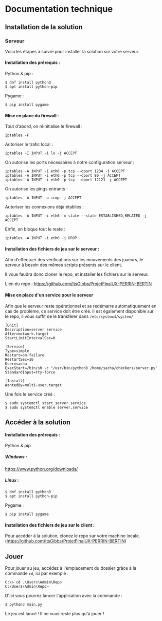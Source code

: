# Documentation technique

## Installation de la solution

### Serveur

Voici les étapes à suivre pour installer la solution sur votre serveur.

#### Installation des prérequis : 

Python & pip : 

```
$ dnf install python3
$ apt install python-pip
```

Pygame : 

```
$ pip install pygame
```

#### Mise en place du firewall : 

Tout d'abord, on réinitialise le firewall :

```
iptables -F
```
Autoriser le trafic local :
```
iptables -I INPUT -i lo -j ACCEPT
```
On autorise les ports nécessaires à notre configuration serveur :
```
iptables -A INPUT -i eth0 -p tcp --dport 1234 -j ACCEPT
iptables -A INPUT -i eth0 -p tcp --dport 80 -j ACCEPT
iptables -A INPUT -i eth0 -p tcp --dport 12121 -j ACCEPT
```
On autorise les pings entrants :
```
iptables -A INPUT -p icmp -j ACCEPT
```
Autoriser les connexions déjà établies :
```
iptables -A INPUT -i eth0 -m state --state ESTABLISHED,RELATED -j ACCEPT
```
Enfin, on bloque tout le reste :
```
iptables -A INPUT -i eth0 -j DROP
```
#### Installation des fichiers de jeu sur le serveur : 

Afin d'effectuer des vérifications sur les mouvements des joueurs, le serveur à besoin des mêmes scripts présents sur le client.

Il vous faudra donc cloner le repo, et installer les fichiers sur le serveur.

Lien du repo : https://github.com/ItsGibbs/ProjetFinalUX-PERRIN-BERTIN

#### Mise en place d'un service pour le serveur

Afin que le serveur reste opérationnel et se redémarre automatiquement en cas de problème, ce service doit être créé. Il est également disponible sur le repo, il vous suffit de le transférer dans `/etc/systemd/system/`
```
[Unit]
Description=server service
After=network.target
StartLimitIntervalSec=0

[Service]
Type=simple
Restart=on-failure
RestartSec=10
User=sacha
ExecStart=/bin/sh -c "/usr/bin/python3 /home/sacha/checkers/server.py"
StandardInput=tty-force

[Install]
WantedBy=multi-user.target
```

Une fois le service créé : 

```
$ sudo systemctl start server.service
$ sudo systemctl enable server.service
```

## Accéder à la solution

#### Installation des prérequis : 

Python & pip 

##### Windows : 
https://www.python.org/downloads/

##### Linux : 
```
$ dnf install python3
$ apt install python-pip
```

Pygame : 

```
$ pip install pygame
```

#### Installation des fichiers de jeu sur le client : 

Pour accéder à la solution, clonez le repo sur votre machine locale. (https://github.com/ItsGibbs/ProjetFinalUX-PERRIN-BERTIN)

## Jouer
Pour jouer au jeu, accédez à l'emplacement du dossier grâce à la commande `cd`, ici par exemple : 

```
C:\> cd .\Users\Admin\Repo
C:\Users\Admin\Repo>
```
D'ici vous pourrez lancer l'application avec la commande : 
```
$ python3 main.py
```

Le jeu est lancé ! Il ne vous reste plus qu'à jouer !